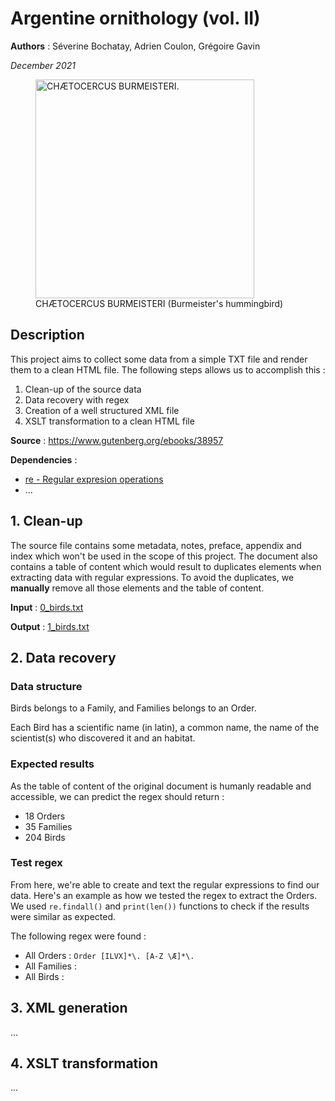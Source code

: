 Argentine ornithology (vol. II)
===============================

**Authors** : Séverine Bochatay, Adrien Coulon, Grégoire Gavin

_December 2021_

<figure>
    <img src="https://www.gutenberg.org/cache/epub/38957/images/plt11_lg.jpg" alt="CHÆTOCERCUS BURMEISTERI." width="350" />
    <figcaption>CHÆTOCERCUS BURMEISTERI (Burmeister's hummingbird)</figcaption>
</figure>


## Description
This project aims to collect some data from a simple TXT file and render them to a clean HTML file.
The following steps allows us to accomplish this :
1. Clean-up of the source data
2. Data recovery with regex 
3. Creation of a well structured XML file
4. XSLT transformation to a clean HTML file

**Source** : https://www.gutenberg.org/ebooks/38957

**Dependencies** :
- [re - Regular expresion operations](https://docs.python.org/3/library/re.html)
- ...

## 1. Clean-up
The source file contains some metadata, notes, preface, appendix and index which won't be used in the scope of this project. The document also contains a table of content which would result to duplicates elements when extracting data with regular expressions. To avoid the duplicates, we **manually** remove all those elements and the table of content.

**Input** : [0_birds.txt](files/0_birds.txt)

**Output** : [1_birds.txt](files/1_birds.txt)

## 2. Data recovery

### Data structure

Birds belongs to a Family, and Families belongs to an Order.

Each Bird has a scientific name (in latin), a common name, the name of the scientist(s) who discovered it and an habitat.

### Expected results

As the table of content of the original document is humanly readable and accessible, we can predict the regex should return :
- 18 Orders
- 35 Families
- 204 Birds

### Test regex
From here, we're able to create and text the regular expressions to find our data. Here's an example as how we tested the regex to extract the Orders. We used ```re.findall()``` and ```print(len())``` functions to check if the results were similar as expected.

The following regex were found :
 - All Orders : ```Order [ILVX]*\. [A-Z \Æ]*\.```
 - All Families :
 - All Birds : 


## 3. XML generation
...

## 4. XSLT transformation
...